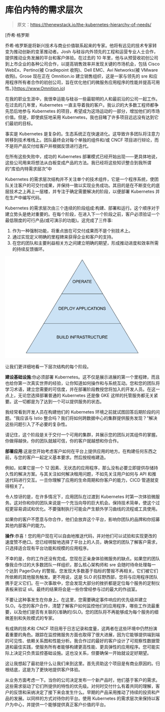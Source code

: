 # 库伯内特的需求层次

> 原文：<https://thenewstack.io/the-kubernetes-hierarchy-of-needs/>

[](https://www.Omnition.io)

 [乔希·格罗斯

乔希·格罗斯是将新兴技术与商业价值联系起来的专家。他将有远见的技术专家转变为推动创新的变革推动者。Josh 与硅谷内外领先的工程和运营专业人士合作，提供推动业务发展的平台和客户体验。在过去的 10 年里，他与从预营收初创公司到上市企业的各种公司合作，以提高销售效率并发现关键的市场机会，包括 Cisco WebEx、Pertino(被 Cradlepoint 收购)、Dell EMC、Avi Networks(被 VMware 收购)。Grose 现在正在 Omnition.io 建立销售组织，这是一家与领先的 sre 和应用程序所有者合作的初创公司，旨在优化他们的微服务应用程序的性能并提高可用性。](https://www.Omnition.io) [](https://www.Omnition.io)

在我的职业生涯中，我很幸运能与硅谷一些最聪明的人和最前沿的公司一起工作。在过去的几年里，Kubernetes 一直主导着我的客户。我认识的大多数工程师都争先恐后地参与 Kubernetes 的项目，希望成为这场运动的一部分，增加他们的市场价值。但是，即使疯狂地采用 Kubernetes，我也目睹了许多项目远远没有达到它们最初的目标。

事实是 Kubernetes 是复杂的。生态系统正在快速进化。这导致许多团队将注意力转移到技术堆栈上。团队最终会对每个单独的组件和/或 CNCF 项目进行辩论，而不是将产品交付给客户并根据反馈进行迭代。

在所有这些失败中，成功的 Kubernetes 部署模式已经开始出现——更具体地说，这些公司用来将想法从白板变成产品的方法。我已经将这些知识整合到我所谓的“库伯内特需求层次”中

Kubernetes 的需求层次结构并不关注单个的技术组件，它是一个程序系统，使团队关注客户的可交付成果，并保持一致以实现业务成功。其目的是在不断变化的底层技术之上再上一层楼，并专注于确定需要解决的阶段，以便部署 Kubernetes 并在生产中编写代码。

Kubernetes 的需求层次由三个连续的阶段组成:构建、部署和运行。这个顺序对于建立势头是绝对重要的。在每个阶段，在进入下一个阶段之前，客户必须验证一个最低限度的可行产品(或可演示的功能)。这完成了三件事:

1.  作为一种强制功能，将重点放在可交付成果而不是个别技术上。
2.  通过实现定义明确的里程碑来获得企业和客户的支持。
3.  在您的团队和主要利益相关方之间建立明确的期望，形成推动进度和效率所需的持续反馈循环。

![](img/44042139ac41dcde2274ff76fa81538e.png)

让我们更详细地看一下层次结构的每个阶段。

**建设基础设施**:你必须部署 Kubernetes。这不仅是展示进展的第一个里程碑，而且也给你第一次真实世界的经验，让你知道如何操作和与系统互动。您和您的团队将学习术语，建立您需要的可信度，并在部署阶段教授您将加入的开发人员。在这一点上，无论您选择部署普通的 Kubernetes 还是像 GKE 这样的托管服务都无关紧要。这一切都是为了达到一个可以提供服务的状态。

我经常看到开发人员在构建他们的 Kubernetes 环境之前就试图回答后期阶段的问题。“我应该与 Istio 整合吗？我们将如何跨数据中心的集群提供服务发现？”解决这些问题引入了不必要的复杂性。

请记住，这个阶段是关于交付一个可用的集群，并展示您的团队对其组件的掌握。你做得越快，你的团队就越可信，你的客户就越想和你合作。

**部署应用**:这是您开始考虑客户如何在平台上提供应用的地方。在构建任何东西之前，与您的客户一起定义基本要求。然后按规格建造。

例如，如果它是一个 12 因素、无状态的应用程序，那么没有必要立即提供存储持久性的解决方案。与其关注如何解决租用问题，不如先关注用户如何与 API 和推送代码进行交互。一旦你理解了应用的生命周期和你客户的能力，CICD 管道就变得相关了。

令人惊讶的是，在许多情况下，应用团队在过渡到 Kubernetes 时第一次体验微服务。这对你和你的团队来说是一个充当向导的巨大机会。保持技术简单，使这个过程更容易调试和优化。不要强制执行可能会产生额外学习曲线的流程或工具使用。

如果你的客户不愿意与你合作，他们会放弃这个平台，影响你团队的品牌和你招募其他内部客户的能力。

**操作**:恭喜！您的用户现在可以自由地推送代码，并对他们可以试验和实现更改的速度赞不绝口。您已经明智地选择了平台上的人员，确保您的团队了解客户需求，只选择适合现有平台功能和规模的应用程序。

不幸的是，你的工作还没有完成。您现在正亲身体验微服务的缺点。如果您的团队像我合作过的大多数团队一样组织，那么核心架构师和 sre 会随时待命处理每一个达到 PagerDuty 的警报。您发现大多数基于指标的警报不再相关。它们被它们所依赖的其他服务触发。更不用说，这是 SLO 的狂野西部，您将与应用程序团队携手定义它们。在一次事故中，您会发现大部分的挫折都是定位每个服务的定制仪表板来验证 sli。最终的结果将会是一些你曾经参与过的最大的作战室。

不要让这种事发生在你身上。在这里，您需要确定事件响应的优先级并建立 SLO。与您的客户合作，清楚了解客户如何监控他们的应用程序，哪些工作流最重要，以及他们是否有关联的(准确的)SLO。您的团队将不再能够成为每个服务的细微差别和失败模式的专家。

有成熟的技术和 CNCF 项目用于日志记录和度量，这两者在这些环境中仍然扮演着重要的角色。跟踪在监控微服务方面也取得了很大进展，因为它能够提供端到端的可见性、依赖关系图和性能分析。我合作过的最好的客户设计了可观察性数据管道和最佳实践，使服务所有者能够构建更高性能、更具弹性的应用程序。您可能实际上决定只负责监控基础设施。这也没关系，但要确保一开始就设定好期望。

这让我想起了最初是什么让我们来到这里。首先资助这个项目是有商业原因的。归根结底，这是为了更快地提供客户体验。

从业务方面考虑一下。当你的公司决定发布一个新产品时，他们基于客户的需求。这些需求驱动了它们所提供的特性的优先级。对何时交付什么有着共同的理解，客户的反馈和采纳决定了接下来会发生什么。早期的产品采用推动了持续的投资和产品的发展。以同样的方式对待你的平台。使用 Kubernetes 的需求层次来保持以客户为中心，并提供一个能够提供真正客户价值的平台。

<svg xmlns:xlink="http://www.w3.org/1999/xlink" viewBox="0 0 68 31" version="1.1"><title>Group</title> <desc>Created with Sketch.</desc></svg>
